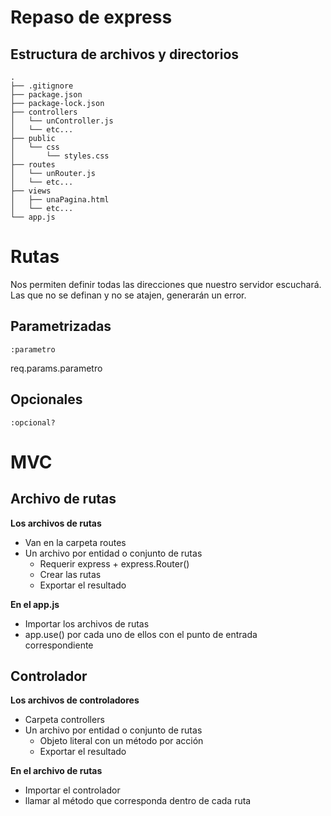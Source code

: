 # Repaso de express

## Estructura de archivos y directorios

```
.
├── .gitignore
├── package.json
├── package-lock.json
├── controllers
│   └── unController.js
│   └── etc...
├── public
│   └── css
│       └── styles.css
├── routes
│   └── unRouter.js
│   └── etc...
├── views
│   ├── unaPagina.html
│   └── etc...
└── app.js
```

# Rutas

Nos permiten definir todas las direcciones que nuestro servidor escuchará. Las que no se definan y no se atajen, generarán un error.

## Parametrizadas

`:parametro`

req.params.parametro

## Opcionales

`:opcional?`

# MVC

## Archivo de rutas

**Los archivos de rutas**
- Van en la carpeta routes
- Un archivo por entidad o conjunto de rutas
    - Requerir express + express.Router()
    - Crear las rutas
    - Exportar el resultado

**En el app.js**
- Importar los archivos de rutas
- app.use() por cada uno de ellos con el punto de entrada correspondiente

## Controlador

**Los archivos de controladores**
- Carpeta controllers
- Un archivo por entidad o conjunto de rutas
    - Objeto literal con un método por acción
    - Exportar el resultado

**En el archivo de rutas**
- Importar el controlador
- llamar al método que corresponda dentro de cada ruta
